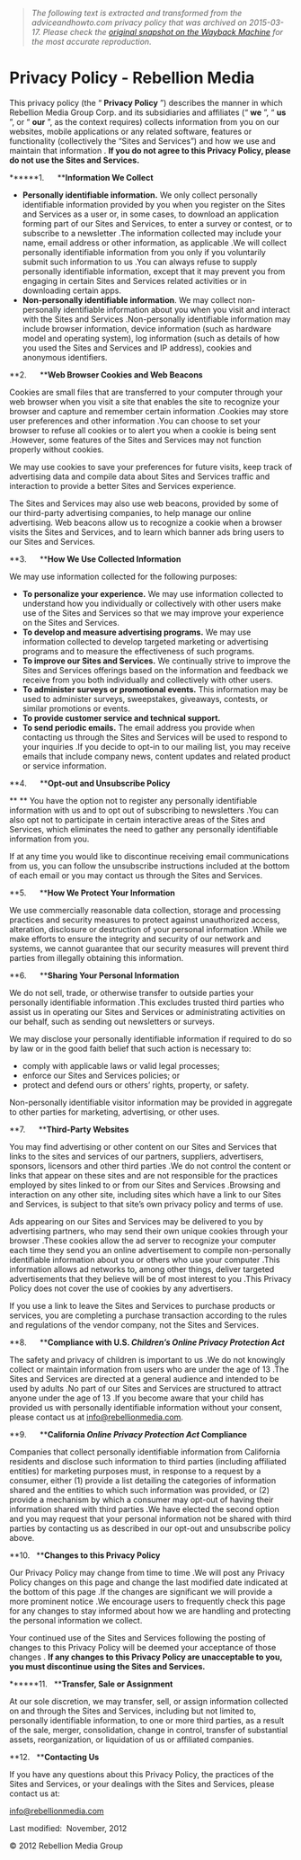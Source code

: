 > *The following text is extracted and transformed from the adviceandhowto.com privacy policy that was archived on 2015-03-17. Please check the [original snapshot on the Wayback Machine](https://web.archive.org/web/20150317133132id_/http%3A//www.tsavo.com/privacy-policy.html) for the most accurate reproduction.*

# Privacy Policy - Rebellion Media

[](https://web.archive.org/)

This privacy policy (the “ **Privacy Policy** ”) describes the manner in which Rebellion Media Group Corp. and its subsidiaries and affiliates (“ **we** ”, “ **us** ”, or “ **our** ”, as the context requires) collects information from you on our websites, mobile applications or any related software, features or functionality (collectively the “Sites and Services”) and how we use and maintain that information . **If you do not agree to this Privacy Policy, please do not use the Sites and Services.**

******1.      ****Information We Collect**

  * **Personally identifiable information.** We only collect personally identifiable information provided by you when you register on the Sites and Services as a user or, in some cases, to download an application forming part of our Sites and Services, to enter a survey or contest, or to subscribe to a newsletter .The information collected may include your name, email address or other information, as applicable .We will collect personally identifiable information from you only if you voluntarily submit such information to us .You can always refuse to supply personally identifiable information, except that it may prevent you from engaging in certain Sites and Services related activities or in downloading certain apps.
  * **Non-personally identifiable information**. We may collect non-personally identifiable information about you when you visit and interact with the Sites and Services .Non-personally identifiable information may include browser information, device information (such as hardware model and operating system), log information (such as details of how you used the Sites and Services and IP address), cookies and anonymous identifiers.



**2.      ****Web Browser Cookies and Web Beacons**

Cookies are small files that are transferred to your computer through your web browser when you visit a site that enables the site to recognize your browser and capture and remember certain information .Cookies may store user preferences and other information .You can choose to set your browser to refuse all cookies or to alert you when a cookie is being sent .However, some features of the Sites and Services may not function properly without cookies.

We may use cookies to save your preferences for future visits, keep track of advertising data and compile data about Sites and Services traffic and interaction to provide a better Sites and Services experience.

The Sites and Services may also use web beacons, provided by some of our third-party advertising companies, to help manage our online advertising. Web beacons allow us to recognize a cookie when a browser visits the Sites and Services, and to learn which banner ads bring users to our Sites and Services.

**3.      ****How We Use Collected Information**

We may use information collected for the following purposes:

  * **To personalize your experience.** We may use information collected to understand how you individually or collectively with other users make use of the Sites and Services so that we may improve your experience on the Sites and Services.
  * **To develop and measure advertising programs.** We may use information collected to develop targeted marketing or advertising programs and to measure the effectiveness of such programs.
  * **To improve our Sites and Services.** We continually strive to improve the Sites and Services offerings based on the information and feedback we receive from you both individually and collectively with other users.
  * **To administer surveys or promotional events.** This information may be used to administer surveys, sweepstakes, giveaways, contests, or similar promotions or events.
  * **To provide customer service and technical support.**
  * **To send periodic emails.** The email address you provide when contacting us through the Sites and Services will be used to respond to your inquiries .If you decide to opt-in to our mailing list, you may receive emails that include company news, content updates and related product or service information.



**4.      ****Opt-out and Unsubscribe Policy**

** ** You have the option not to register any personally identifiable information with us and to opt out of subscribing to newsletters .You can also opt not to participate in certain interactive areas of the Sites and Services, which eliminates the need to gather any personally identifiable information from you.

If at any time you would like to discontinue receiving email communications from us, you can follow the unsubscribe instructions included at the bottom of each email or you may contact us through the Sites and Services.

**5.      ****How We Protect Your Information**

We use commercially reasonable data collection, storage and processing practices and security measures to protect against unauthorized access, alteration, disclosure or destruction of your personal information .While we make efforts to ensure the integrity and security of our network and systems, we cannot guarantee that our security measures will prevent third parties from illegally obtaining this information.

**6.      ****Sharing Your Personal Information**

We do not sell, trade, or otherwise transfer to outside parties your personally identifiable information .This excludes trusted third parties who assist us in operating our Sites and Services or administrating activities on our behalf, such as sending out newsletters or surveys.

We may disclose your personally identifiable information if required to do so by law or in the good faith belief that such action is necessary to:

  * comply with applicable laws or valid legal processes;
  * enforce our Sites and Services policies; or
  * protect and defend ours or others’ rights, property, or safety.



Non-personally identifiable visitor information may be provided in aggregate to other parties for marketing, advertising, or other uses.

**7.      ****Third-Party Websites**

You may find advertising or other content on our Sites and Services that links to the sites and services of our partners, suppliers, advertisers, sponsors, licensors and other third parties .We do not control the content or links that appear on these sites and are not responsible for the practices employed by sites linked to or from our Sites and Services .Browsing and interaction on any other site, including sites which have a link to our Sites and Services, is subject to that site’s own privacy policy and terms of use.

Ads appearing on our Sites and Services may be delivered to you by advertising partners, who may send their own unique cookies through your browser .These cookies allow the ad server to recognize your computer each time they send you an online advertisement to compile non-personally identifiable information about you or others who use your computer .This information allows ad networks to, among other things, deliver targeted advertisements that they believe will be of most interest to you .This Privacy Policy does not cover the use of cookies by any advertisers.

If you use a link to leave the Sites and Services to purchase products or services, you are completing a purchase transaction according to the rules and regulations of the vendor company, not the Sites and Services.

**8.      ****Compliance with U.S. _Children’s Online Privacy Protection Act_**

The safety and privacy of children is important to us .We do not knowingly collect or maintain information from users who are under the age of 13 .The Sites and Services are directed at a general audience and intended to be used by adults .No part of our Sites and Services are structured to attract anyone under the age of 13 .If you become aware that your child has provided us with personally identifiable information without your consent, please contact us at info@rebellionmedia.com.

**9.      ****California _Online Privacy Protection Act_ Compliance**

Companies that collect personally identifiable information from California residents and disclose such information to third parties (including affiliated entities) for marketing purposes must, in response to a request by a consumer, either (1) provide a list detailing the categories of information shared and the entities to which such information was provided, or (2) provide a mechanism by which a consumer may opt-out of having their information shared with third parties .We have elected the second option and you may request that your personal information not be shared with third parties by contacting us as described in our opt-out and unsubscribe policy above.

**10.   ****Changes to this Privacy Policy**

Our Privacy Policy may change from time to time .We will post any Privacy Policy changes on this page and change the last modified date indicated at the bottom of this page .If the changes are significant we will provide a more prominent notice .We encourage users to frequently check this page for any changes to stay informed about how we are handling and protecting the personal information we collect.

Your continued use of the Sites and Services following the posting of changes to this Privacy Policy will be deemed your acceptance of those changes . **If any changes to this Privacy Policy are unacceptable to you, you must discontinue using the Sites and Services.**

******11.   ****Transfer, Sale or Assignment**

At our sole discretion, we may transfer, sell, or assign information collected on and through the Sites and Services, including but not limited to, personally identifiable information, to one or more third parties, as a result of the sale, merger, consolidation, change in control, transfer of substantial assets, reorganization, or liquidation of us or affiliated companies.

**12.   ****Contacting Us**

If you have any questions about this Privacy Policy, the practices of the Sites and Services, or your dealings with the Sites and Services, please contact us at:

[info@rebellionmedia.com](mailto:info@rebellionmedia.com)

Last modified:  November, 2012

© 2012 Rebellion Media Group
